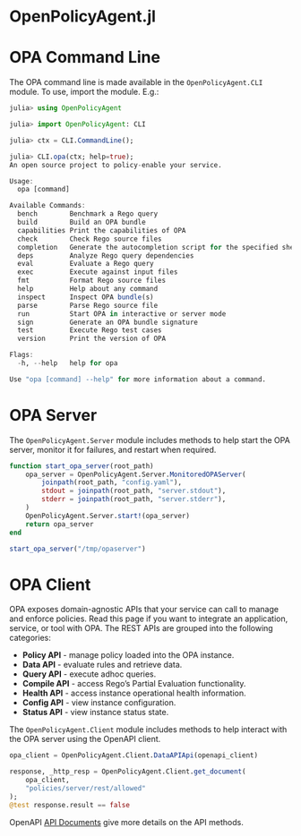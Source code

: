 # OpenPolicyAgent.jl

# OPA Command Line

The OPA command line is made available in the `OpenPolicyAgent.CLI` module. To use, import the module. E.g.:

```julia
julia> using OpenPolicyAgent

julia> import OpenPolicyAgent: CLI

julia> ctx = CLI.CommandLine();

julia> CLI.opa(ctx; help=true);
An open source project to policy-enable your service.

Usage:
  opa [command]

Available Commands:
  bench        Benchmark a Rego query
  build        Build an OPA bundle
  capabilities Print the capabilities of OPA
  check        Check Rego source files
  completion   Generate the autocompletion script for the specified shell
  deps         Analyze Rego query dependencies
  eval         Evaluate a Rego query
  exec         Execute against input files
  fmt          Format Rego source files
  help         Help about any command
  inspect      Inspect OPA bundle(s)
  parse        Parse Rego source file
  run          Start OPA in interactive or server mode
  sign         Generate an OPA bundle signature
  test         Execute Rego test cases
  version      Print the version of OPA

Flags:
  -h, --help   help for opa

Use "opa [command] --help" for more information about a command.
```

# OPA Server

The `OpenPolicyAgent.Server` module includes methods to help start the OPA server,
monitor it for failures, and restart when required.

```julia
function start_opa_server(root_path)
    opa_server = OpenPolicyAgent.Server.MonitoredOPAServer(
        joinpath(root_path, "config.yaml"),
        stdout = joinpath(root_path, "server.stdout"),
        stderr = joinpath(root_path, "server.stderr"),
    )
    OpenPolicyAgent.Server.start!(opa_server)
    return opa_server
end

start_opa_server("/tmp/opaserver")
```

# OPA Client

OPA exposes domain-agnostic APIs that your service can call to manage and enforce policies. Read this page if you want to integrate an application, service, or tool with OPA. The REST APIs are grouped into the following categories:

- **Policy API** - manage policy loaded into the OPA instance.
- **Data API** - evaluate rules and retrieve data.
- **Query API** - execute adhoc queries.
- **Compile API** - access Rego’s Partial Evaluation functionality.
- **Health API** - access instance operational health information.
- **Config API** - view instance configuration.
- **Status API** - view instance status state.

The `OpenPolicyAgent.Client` module includes methods to help interact with the OPA server using the OpenAPI client.

```julia
opa_client = OpenPolicyAgent.Client.DataAPIApi(openapi_client)

response, _http_resp = OpenPolicyAgent.Client.get_document(
    opa_client,
    "policies/server/rest/allowed"
);
@test response.result == false
```

OpenAPI [API Documents](src/client/README.md) give more details on the API methods.
